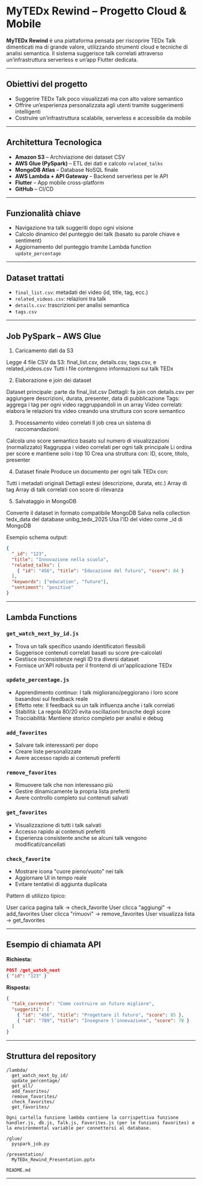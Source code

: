 # MyTEDx Rewind – Progetto Cloud & Mobile

**MyTEDx Rewind** è una piattaforma pensata per riscoprire TEDx Talk dimenticati ma di grande valore, utilizzando strumenti cloud e tecniche di analisi semantica. Il sistema suggerisce talk correlati attraverso un’infrastruttura serverless e un’app Flutter dedicata.

---

## Obiettivi del progetto

- Suggerire TEDx Talk poco visualizzati ma con alto valore semantico
- Offrire un’esperienza personalizzata agli utenti tramite suggerimenti intelligenti
- Costruire un’infrastruttura scalabile, serverless e accessibile da mobile

---

## Architettura Tecnologica

- **Amazon S3** – Archiviazione dei dataset CSV
- **AWS Glue (PySpark)** – ETL dei dati e calcolo `related_talks`
- **MongoDB Atlas** – Database NoSQL finale
- **AWS Lambda + API Gateway** – Backend serverless per le API
- **Flutter** – App mobile cross-platform
- **GitHub** – CI/CD

---

## Funzionalità chiave

- Navigazione tra talk suggeriti dopo ogni visione
- Calcolo dinamico del punteggio dei talk (basato su parole chiave e sentiment)
- Aggiornamento del punteggio tramite Lambda function `update_percentage`

---

## Dataset trattati

- `final_list.csv`: metadati dei video (id, title, tag, ecc.)
- `related_videos.csv`: relazioni tra talk
- `details.csv`: trascrizioni per analisi semantica
- `tags.csv`

---

## Job PySpark – AWS Glue

1. Caricamento dati da S3

Legge 4 file CSV da S3: final_list.csv, details.csv, tags.csv, e related_videos.csv
Tutti i file contengono informazioni sui talk TEDx

2. Elaborazione e join dei dataset

Dataset principale: parte da final_list.csv
Dettagli: fa join con details.csv per aggiungere descrizioni, durata, presenter, data di pubblicazione
Tags: aggrega i tag per ogni video raggruppandoli in un array
Video correlati: elabora le relazioni tra video creando una struttura con score semantico

3. Processamento video correlati
Il job crea un sistema di raccomandazioni:

Calcola uno score semantico basato sul numero di visualizzazioni (normalizzato)
Raggruppa i video correlati per ogni talk principale
Li ordina per score e mantiene solo i top 10
Crea una struttura con: ID, score, titolo, presenter

4. Dataset finale
Produce un documento per ogni talk TEDx con:

Tutti i metadati originali
Dettagli estesi (descrizione, durata, etc.)
Array di tag
Array di talk correlati con score di rilevanza

5. Salvataggio in MongoDB

Converte il dataset in formato compatibile MongoDB
Salva nella collection tedx_data del database unibg_tedx_2025
Usa l'ID del video come _id di MongoDB

Esempio schema output:

```json
{
  "_id": "123",
  "title": "Innovazione nella scuola",
  "related_talks": [
    { "id": "456", "title": "Educazione del futuro", "score": 84 }
  ],
  "keywords": ["education", "future"],
  "sentiment": "positive"
}
```

---

## Lambda Functions

### `get_watch_next_by_id.js`

- Trova un talk specifico usando identificatori flessibili
- Suggerisce contenuti correlati basati su score pre-calcolati
- Gestisce inconsistenze negli ID tra diversi dataset
- Fornisce un'API robusta per il frontend di un'applicazione TEDx

### `update_percentage.js`

- Apprendimento continuo: I talk migliorano/peggiorano i loro score basandosi sul feedback reale
- Effetto rete: Il feedback su un talk influenza anche i talk correlati
- Stabilità: La regola 80/20 evita oscillazioni brusche degli score
- Tracciabilità: Mantiene storico completo per analisi e debug

### `add_favorites`

- Salvare talk interessanti per dopo
- Creare liste personalizzate
- Avere accesso rapido ai contenuti preferiti

### `remove_favorites`

- Rimuovere talk che non interessano più
- Gestire dinamicamente la propria lista preferiti
- Avere controllo completo sui contenuti salvati

### `get_favorites`

- Visualizzazione di tutti i talk salvati
- Accesso rapido ai contenuti preferiti
- Esperienza consistente anche se alcuni talk vengono modificati/cancellati

### `check_favorite`

- Mostrare icona "cuore pieno/vuoto" nei talk
- Aggiornare UI in tempo reale
- Evitare tentativi di aggiunta duplicata

Pattern di utilizzo tipico:

User carica pagina talk → check_favorite
User clicca "aggiungi" → add_favorites
User clicca "rimuovi" → remove_favorites
User visualizza lista → get_favorites


---

## Esempio di chiamata API

**Richiesta:**
```json
POST /get_watch_next
{ "id": "123" }
```

**Risposta:**
```json
{
  "talk_corrente": "Come costruire un futuro migliore",
  "suggeriti": [
    { "id": "456", "title": "Progettare il futuro", "score": 85 },
    { "id": "789", "title": "Insegnare l'innovazione", "score": 78 }
  ]
}
```

---

## Struttura del repository

```
/lambda/
  get_watch_next_by_id/
  update_percentage/
  get_all/
  add_favorites/
  remove_favorites/
  check_favorites/
  get_favorites/

Ogni cartella funzione lambda contiene la corrispettiva funzione handler.js, db.js, Talk.js, Favorites.js (per le funzioni favorites) e la environmental variable per connettersi al database.

/glue/
  pyspark_job.py

/presentation/
  MyTEDx_Rewind_Presentation.pptx

README.md
```

---

